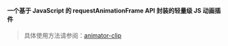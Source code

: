 #### 一个基于 JavaScript 的 requestAnimationFrame API 封装的轻量级 JS 动画插件

> 具体使用方法请参阅：[animator-clip](https://www.so-better.cn/docs/animator-clip/)
